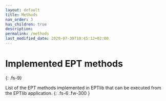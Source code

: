 ```yaml
---
layout: default
title: Methods
nav_order: 3
has_children: true
description:
permalink: /methods
last_modified_date: 2020-07-30T10:45:12+02:00
---
```


# Implemented EPT methods
{: .fs-9}

List of the EPT methods implemented in EPTlib that can be executed from the EPTlib application.
{: .fs-6 .fw-300 }
